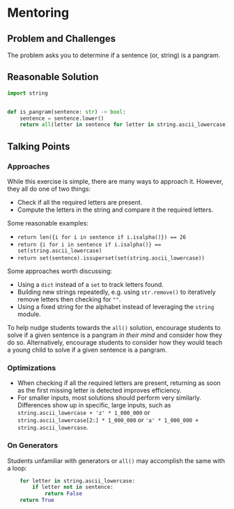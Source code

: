 # Mentoring

## Problem and Challenges

The problem asks you to determine if a sentence (or, string) is a pangram.

## Reasonable Solution

```python
import string


def is_pangram(sentence: str) -> bool:
    sentence = sentence.lower()
    return all(letter in sentence for letter in string.ascii_lowercase)
```

## Talking Points

### Approaches

While this exercise is simple, there are many ways to approach it.
However, they all do one of two things:

* Check if all the required letters are present.
* Compute the letters in the string and compare it the required letters.

Some reasonable examples:

* `return len({i for i in sentence if i.isalpha()}) == 26`
* `return {i for i in sentence if i.isalpha()} == set(string.ascii_lowercase)`
* `return set(sentence).issuperset(set(string.ascii_lowercase))`

Some approaches worth discussing:

* Using a `dict` instead of a `set` to track letters found.
* Building new strings repeatedly, e.g. using `str.remove()` to iteratively remove letters then checking for `""`.
* Using a fixed string for the alphabet instead of leveraging the `string` module.

To help nudge students towards the `all()` solution, encourage students to solve if a given sentence is a pangram _in their mind_ and consider how they do so.
Alternatively, encourage students to consider how they would teach a young child to solve if a given sentence is a pangram.

### Optimizations

* When checking if all the required letters are present, returning as soon as the first missing letter is detected improves efficiency.
* For smaller inputs, most solutions should perform very similarly.
  Differences show up in specific, large inputs, such as `string.ascii_lowercase + 'z' * 1_000_000` or `string.ascii_lowercase[2:] * 1_000_000` or `'a' * 1_000_000 + string.ascii_lowercase`.

### On Generators

Students unfamiliar with generators or `all()` may accomplish the same with a loop:

```python
    for letter in string.ascii_lowercase:
        if letter not in sentence:
            return False
    return True
```
